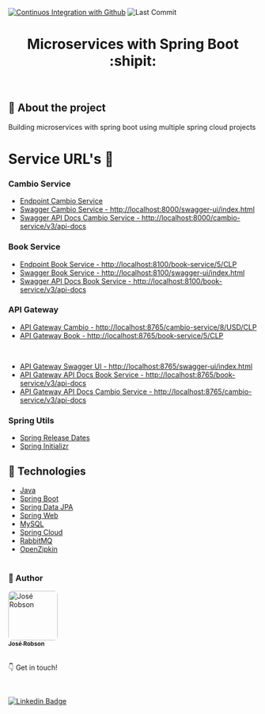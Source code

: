 [![Continuos Integration with Github](https://github.com/robinhosz/MicroservicesWithSpring/actions/workflows/docker-publish.yml/badge.svg)](https://github.com/robinhosz/MicroservicesWithSpring/actions/workflows/docker-publish.yml)
![Last Commit](https://img.shields.io/github/last-commit/robinhosz/MicroservicesWithSpring)

<h1 align="center"> 
  <strong> Microservices with Spring Boot :shipit: </strong>
</h1>
<br>

## 🔎 About the project
Building microservices with spring boot using multiple spring cloud projects


# Service URL's 🚀

### Cambio Service
* [Endpoint Cambio Service](http://localhost:8000/cambio-service/5/USD/BRL)
* [Swagger Cambio Service - http://localhost:8000/swagger-ui/index.html](http://localhost:8000/swagger-ui/index.html)
* [Swagger API Docs Cambio Service - http://localhost:8000/cambio-service/v3/api-docs](http://localhost:8000/cambio-service/v3/api-docs)

### Book Service
* [Endpoint Book Service - http://localhost:8100/book-service/5/CLP](http://localhost:8100/book-service/5/CLP)
* [Swagger Book Service - http://localhost:8100/swagger-ui/index.html](http://localhost:8100/swagger-ui/index.html)
* [Swagger API Docs Book Service - http://localhost:8100/book-service/v3/api-docs](http://localhost:8100/book-service/v3/api-docs)

### API Gateway
* [API Gateway Cambio - http://localhost:8765/cambio-service/8/USD/CLP](http://localhost:8765/cambio-service/8/USD/CLP)
* [API Gateway Book - http://localhost:8765/book-service/5/CLP](http://localhost:8765/book-service/5/CLP)

<br/>

* [API Gateway Swagger UI - http://localhost:8765/swagger-ui/index.html](http://localhost:8765/swagger-ui/index.html)
* [API Gateway API Docs Book Service - http://localhost:8765/book-service/v3/api-docs](http://localhost:8765/book-service/v3/api-docs)
* [API Gateway API Docs Cambio Service - http://localhost:8765/cambio-service/v3/api-docs](http://localhost:8765/cambio-service/v3/api-docs)

### Spring Utils
* [Spring Release Dates](https://calendar.spring.io/)
* [Spring Initializr](https://start.spring.io/)

## 🔧 Technologies

- [Java](https://www.java.com/pt-BR/)
- [Spring Boot](https://spring.io/projects/spring-boot)
- [Spring Data JPA](https://spring.io/projects/spring-data-jpa)
- [Spring Web](https://spring.io/)
- [MySQL](https://www.postgresql.org/)
- [Spring Cloud](https://spring.io/projects/spring-cloud)
- [RabbitMQ](https://www.rabbitmq.com/)
- [OpenZipkin](https://zipkin.io/)
<br><br>

### 🧑 Author

<a href="http://portfoliojrsz.herokuapp.com/">
 <img style="border-radius: 8px" src="https://user-images.githubusercontent.com/82779533/158067762-8d25be74-d955-41da-8a96-f400e75f902b.jpg" width="100px;" alt="José Robson"/>
<br />
<sub><strong>José Robson</strong></sub></a>


<br />
<br />

:point_down: Get in touch!

<br />

[![Linkedin Badge](https://img.shields.io/badge/-LinkedIn-blue?style=for-the-badge&logo=Linkedin&logoColor=white&link=https://www.linkedin.com/in/josé-robson-52b0bb208)](https://www.linkedin.com/in/josé-robson-52b0bb208)


